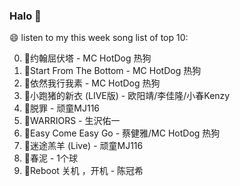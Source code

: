 

### Halo 👋

😄 listen to my this week song list of top 10:

0. 🌈约翰屈伏塔 - MC HotDog 热狗
1. 🌈Start From The Bottom - MC HotDog 热狗
2. 🌈依然我行我素 - MC HotDog 热狗
3. 🌈小跑猪的新衣 (LIVE版) - 欧阳靖/李佳隆/小春Kenzy
4. 🌈脱罪 - 顽童MJ116
5. 🌈WARRIORS - 生沢佑一
6. 🌈Easy Come Easy Go - 蔡健雅/MC HotDog 热狗
7. 🌈迷途羔羊 (Live) - 顽童MJ116
8. 🌈春泥 - 1个球
9. 🌈Reboot 关机 ，开机 - 陈冠希

